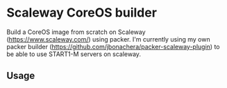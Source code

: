 # Scaleway CoreOS builder

Build a CoreOS image from scratch on Scaleway (https://www.scaleway.com/) using
packer.
I'm currently using my own packer builder
(https://github.com/jbonachera/packer-scaleway-plugin) to be able to use
START1-M servers on scaleway.

## Usage
